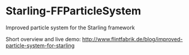 Starling-FFParticleSystem
=========================

Improved particle system for the Starling framework

Short overview and live demo: http://www.flintfabrik.de/blog/improved-particle-system-for-starling
